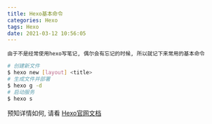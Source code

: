 ```yaml
---
title: Hexo基本命令
categories: Hexo
tags: Hexo
date: 2021-03-12 10:56:05
---
```


    由于不是经常使用hexo写笔记, 偶尔会有忘记的时候, 所以就记下来常用的基本命令


```bash
# 创建新文件
$ hexo new [layout] <title>
# 生成文件并部署
$ hexo g -d
# 启动服务
$ hexo s
```

预知详情如何, 请看 [Hexo官网文档](https://hexo.io/zh-cn/docs/)